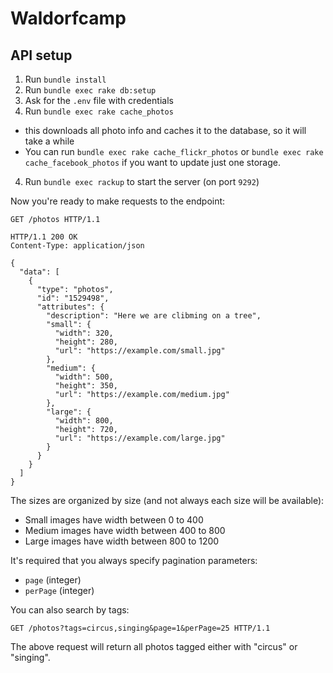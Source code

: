 # Waldorfcamp

## API setup

1. Run `bundle install`
2. Run `bundle exec rake db:setup`
2. Ask for the `.env` file with credentials
3. Run `bundle exec rake cache_photos`
  * this downloads all photo info and caches it to the database, so it will
    take a while
  * You can run `bundle exec rake cache_flickr_photos` or `bundle exec rake
    cache_facebook_photos` if you want to update just one storage.
4. Run `bundle exec rackup` to start the server (on port `9292`)

Now you're ready to make requests to the endpoint:

```http
GET /photos HTTP/1.1
```
```http
HTTP/1.1 200 OK
Content-Type: application/json

{
  "data": [
    {
      "type": "photos",
      "id": "1529498",
      "attributes": {
        "description": "Here we are clibming on a tree",
        "small": {
          "width": 320,
          "height": 280,
          "url": "https://example.com/small.jpg"
        },
        "medium": {
          "width": 500,
          "height": 350,
          "url": "https://example.com/medium.jpg"
        },
        "large": {
          "width": 800,
          "height": 720,
          "url": "https://example.com/large.jpg"
        }
      }
    }
  ]
}
```

The sizes are organized by size (and not always each size will be available):

* Small images have width between 0 to 400
* Medium images have width between 400 to 800
* Large images have width between 800 to 1200

It's required that you always specify pagination parameters:

* `page` (integer)
* `perPage` (integer)

You can also search by tags:

```http
GET /photos?tags=circus,singing&page=1&perPage=25 HTTP/1.1
```

The above request will return all photos tagged either with "circus" or
"singing".
